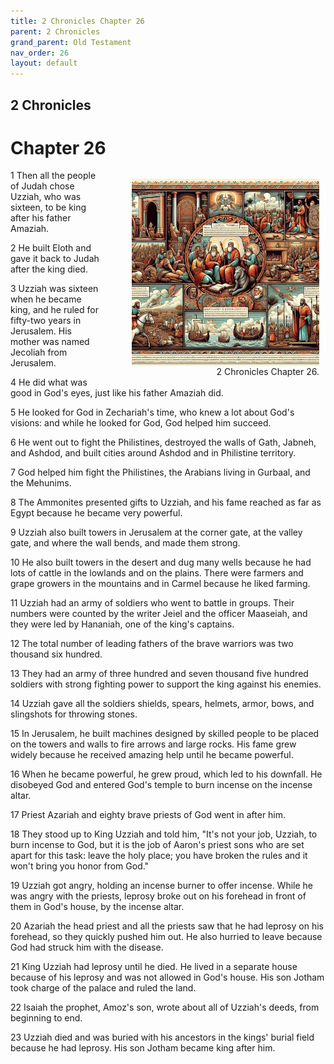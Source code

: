```yaml
---
title: 2 Chronicles Chapter 26
parent: 2 Chronicles
grand_parent: Old Testament
nav_order: 26
layout: default
---
```


## 2 Chronicles

# Chapter 26

<figure style="float: right; margin-right: 10px;">
    <img src="/assets/Image/2 Chronicles/500/26.jpg" alt="2 Chronicles Chapter 26" style="width: 300px; height: 300px; float: right;padding-left: 10px;"/>
    <figcaption style="clear: both;text-align: right;">2 Chronicles Chapter 26.</figcaption>
</figure>
1 Then all the people of Judah chose Uzziah, who was sixteen, to be king after his father Amaziah.

2 He built Eloth and gave it back to Judah after the king died.

3 Uzziah was sixteen when he became king, and he ruled for fifty-two years in Jerusalem. His mother was named Jecoliah from Jerusalem.

4 He did what was good in God's eyes, just like his father Amaziah did.

5 He looked for God in Zechariah's time, who knew a lot about God's visions: and while he looked for God, God helped him succeed.

6 He went out to fight the Philistines, destroyed the walls of Gath, Jabneh, and Ashdod, and built cities around Ashdod and in Philistine territory.

7 God helped him fight the Philistines, the Arabians living in Gurbaal, and the Mehunims.

8 The Ammonites presented gifts to Uzziah, and his fame reached as far as Egypt because he became very powerful.

9 Uzziah also built towers in Jerusalem at the corner gate, at the valley gate, and where the wall bends, and made them strong.

10 He also built towers in the desert and dug many wells because he had lots of cattle in the lowlands and on the plains. There were farmers and grape growers in the mountains and in Carmel because he liked farming.

11 Uzziah had an army of soldiers who went to battle in groups. Their numbers were counted by the writer Jeiel and the officer Maaseiah, and they were led by Hananiah, one of the king's captains.

12 The total number of leading fathers of the brave warriors was two thousand six hundred.

13 They had an army of three hundred and seven thousand five hundred soldiers with strong fighting power to support the king against his enemies.

14 Uzziah gave all the soldiers shields, spears, helmets, armor, bows, and slingshots for throwing stones.

15 In Jerusalem, he built machines designed by skilled people to be placed on the towers and walls to fire arrows and large rocks. His fame grew widely because he received amazing help until he became powerful.

16 When he became powerful, he grew proud, which led to his downfall. He disobeyed God and entered God's temple to burn incense on the incense altar.

17 Priest Azariah and eighty brave priests of God went in after him.

18 They stood up to King Uzziah and told him, "It's not your job, Uzziah, to burn incense to God, but it is the job of Aaron's priest sons who are set apart for this task: leave the holy place; you have broken the rules and it won't bring you honor from God."

19 Uzziah got angry, holding an incense burner to offer incense. While he was angry with the priests, leprosy broke out on his forehead in front of them in God's house, by the incense altar.

20 Azariah the head priest and all the priests saw that he had leprosy on his forehead, so they quickly pushed him out. He also hurried to leave because God had struck him with the disease.

21 King Uzziah had leprosy until he died. He lived in a separate house because of his leprosy and was not allowed in God's house. His son Jotham took charge of the palace and ruled the land.

22 Isaiah the prophet, Amoz's son, wrote about all of Uzziah's deeds, from beginning to end.

23 Uzziah died and was buried with his ancestors in the kings' burial field because he had leprosy. His son Jotham became king after him.


